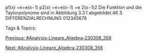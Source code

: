 p1(x) =e+e(x−1)
p2(x) =e+e(x−1) +e
2(x−1)2
Die Funktion und die Taylorpolynome sind in Abbildung 3.3.1 abgebildet.46 3. DIFFERENZIALRECHNUNG
012345678

   Tags & Topics:
   

[Previous: #Analysis-Lineare_Algebra-230308_356](Analysis-Lineare_Algebra-230308_356.md)

[Next: #Analysis-Lineare_Algebra-230308_356](Analysis-Lineare_Algebra-230308_356.md)